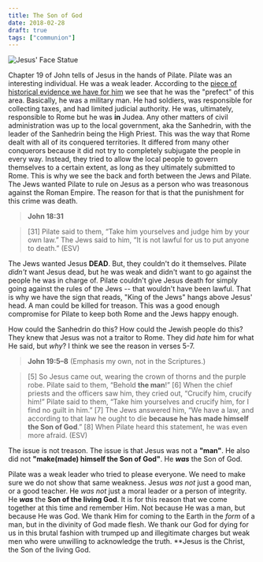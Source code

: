 ```yaml
---
title: The Son of God
date: 2018-02-28
draft: true
tags: ["communion"]
---
```

![Jesus' Face Statue](/img/jesus-1109958_640.jpg)

Chapter 19 of John tells of Jesus in the hands of Pilate. Pilate was an interesting individual. He was a weak leader. According to the [piece of historical evidence we have for him](https://en.wikipedia.org/wiki/Pilate_stone) we see that he was the "prefect" of this area. Basically, he was a military man. He had soldiers, was responsible for collecting taxes, and had limited judicial authority. He was, ultimately, responsible to Rome but he was **in** Judea. Any other matters of civil administration was up to the local government, aka the Sanhedrin, with the leader of the Sanhedrin being the High Priest. This was the way that Rome dealt with all of its conquered territories. It differed from many other conquerors because it did not try to completely subjugate the people in every way. Instead, they tried to allow the local people to govern themselves to a certain extent, as long as they ultimately submitted to Rome. This is why we see the back and forth between the Jews and Pilate. The Jews wanted Pilate to rule on Jesus as a person who was treasonous against the Roman Empire. The reason for that is that the punishment for this crime was death.

> **John 18:31**

> [31] Pilate said to them, “Take him yourselves and judge him by your own law.” The Jews said to him, “It is not lawful for us to put anyone to death.” (ESV)

The Jews wanted Jesus **DEAD**. But, they couldn't do it themselves. Pilate _didn't_ want Jesus dead, but he was weak and didn't want to go against the people he was in charge of. Pilate couldn't give Jesus death for simply going against the rules of the Jews -- that wouldn't have been lawful. That is why we have the sign that reads, "King of the Jews" hangs above Jesus' head. A man could be killed for treason. This was a good enough compromise for Pilate to keep both Rome and the Jews happy enough. 

How could the Sanhedrin do this? How could the Jewish people do this? They knew that Jesus was not a traitor to Rome. They did _hate_ him for what He said, but _why_? I think we see the reason in verses 5-7. 

> **John 19:5–8** (Emphasis my own, not in the Scriptures.)

> [5] So Jesus came out, wearing the crown of thorns and the purple robe. Pilate said to them, “Behold **the man**!” [6] When the chief priests and the officers saw him, they cried out, “Crucify him, crucify him!” Pilate said to them, “Take him yourselves and crucify him, for I find no guilt in him.” [7] The Jews answered him, “We have a law, and according to that law he ought to die **because he has made himself the Son of God**.” [8] When Pilate heard this statement, he was even more afraid. (ESV)

The issue is not treason. The issue is that Jesus was not a **"man"**. He also did not **"make(made) himself the Son of God"**. He **_was_** the Son of God. 

Pilate was a weak leader who tried to please everyone. We need to make sure we do not show that same weakness. Jesus _was not_ just a good man, or a good teacher. He _was not_ just a moral leader or a person of integrity. He **_was_** the **Son of the living God**. It is for this reason that we come together at this time and remember Him. Not because He was a man, but because He was God. We thank Him for coming to the Earth in the _form_ of a man, but in the divinity of God made flesh. We thank our God for dying for us in this brutal fashion with trumped up and illegitimate charges but weak men who were unwilling to acknowledge the truth. **Jesus is the Christ, the Son of the living God. 
